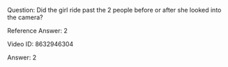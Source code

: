 Question: Did the girl ride past the 2 people before or after she looked into the camera?

Reference Answer: 2

Video ID: 8632946304

Answer: 2

